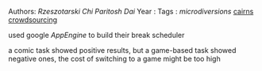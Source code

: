 Authors: *Rzeszotarski* *Chi* *Paritosh* *Dai*
Year   :
Tags   : *microdiversions* [cairns](cairns.md) [crowdsourcing](crowdsourcing.md)

used google *AppEngine* to build their break scheduler

a comic task showed positive results, but a game-based task showed negative ones, the cost of switching to a game might be too high
